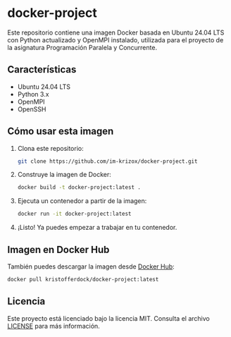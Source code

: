 # docker-project
Este repositorio contiene una imagen Docker basada en Ubuntu 24.04 LTS con Python actualizado y OpenMPI instalado, utilizada para el proyecto de la asignatura Programación Paralela y Concurrente.

## Características
- Ubuntu 24.04 LTS
- Python 3.x
- OpenMPI
- OpenSSH

## Cómo usar esta imagen
1. Clona este repositorio:
   ```bash
   git clone https://github.com/im-krizox/docker-project.git
   ```
2. Construye la imagen de Docker:
   ```bash
   docker build -t docker-project:latest .
   ```
3. Ejecuta un contenedor a partir de la imagen:
   ```bash
   docker run -it docker-project:latest
   ```
4. ¡Listo! Ya puedes empezar a trabajar en tu contenedor.

## Imagen en Docker Hub
También puedes descargar la imagen desde [Docker Hub](https://hub.docker.com/r/kristofferdock/docker-project):
```bash
docker pull kristofferdock/docker-project:latest
```

## Licencia
Este proyecto está licenciado bajo la licencia MIT. Consulta el archivo [LICENSE](LICENSE) para más información.

